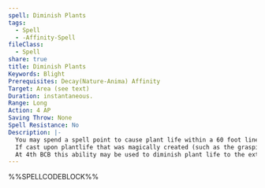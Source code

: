 ```yaml
---
spell: Diminish Plants
tags:
  - Spell
  - -Affinity-Spell
fileClass:
  - Spell
share: true
title: Diminish Plants
Keywords: Blight
Prerequisites: Decay(Nature-Anima) Affinity
Target: Area (see text)
Duration: instantaneous.
Range: Long
Action: 4 AP
Saving Throw: None
Spell Resistance: No
Description: |-
  You may spend a spell point to cause plant life within a 60 foot line, or 10 foot radius to shrink in size to about one third their normal size, becoming untangled and less bushy. You may also designate portions of the area that are not affected. The vegetation affected by this may look as if it was carefully pruned and trimmed or as if it has withered (caster�s choice). This has no effect on plant creatures.
  If cast upon plantlife that was magically created (such as the grasping vines spell) you may make an opposed SPB check to dispel the magically enhanced plantlife.
  At 4th BCB this ability may be used to diminish plant life to the extent it removes plant-based cover or concealment provided by trees and undergrowth. 
---
```

%%SPELLCODEBLOCK%%